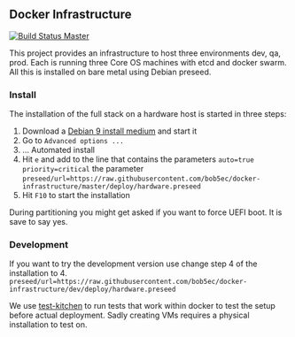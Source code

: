 ## Docker Infrastructure

[![Build Status Master](https://travis-ci.org/bob5ec/docker-infrastructure.svg?branch=master)](https://travis-ci.org/bob5ec/docker-infrastructure)

This project provides an infrastructure to host three environments dev, qa, prod. Each is running three Core OS machines with etcd and docker swarm. All this is installed on bare metal using Debian preseed.

### Install
The installation of the full stack on a hardware host is started in three steps:
1. Download a [Debian 9 install medium](https://www.debian.org/distrib/netinst) and start it
2. Go to `Advanced options ...`
3. ... Automated install
4. Hit `e` and add to the line that contains the parameters `auto=true priority=critical` the parameter `preseed/url=https://raw.githubusercontent.com/bob5ec/docker-infrastructure/master/deploy/hardware.preseed`
5. Hit `F10` to start the installation

During partitioning you might get asked if you want to force UEFI boot. It is save to say yes.

### Development
If you want to try the development version use change step 4 of the installation to
4. `preseed/url=https://raw.githubusercontent.com/bob5ec/docker-infrastructure/dev/deploy/hardware.preseed`

We use [test-kitchen](https://github.com/test-kitchen/test-kitchen) to run tests that work within docker to test the setup before actual deployment. Sadly creating VMs requires a physical installation to test on.

